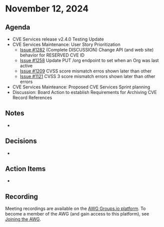 # November 12, 2024

## Agenda

*  CVE Services release v2.4.0 Testing Update
*  CVE Services Maintenance: User Story Prioritization
     * [Issue #1282](https://github.com/CVEProject/cve-services/issues/1282) (Complete DISCUSSION) Change API (and web site) behavior for RESERVED CVE ID
     * [Issue #1258](https://github.com/CVEProject/cve-services/issues/1258) Update PUT /org endpoint to set when an Org was last active 
     * [Issue #1209](https://github.com/CVEProject/cve-services/issues/1209) CVSS score mismatch erros shown later than other 
     * [Issue #1121](https://github.com/CVEProject/cve-services/issues/1121) CVSS 3 score mismatch errors shown later than other errors
* CVE Services Mainteance: Proposed CVE Services Sprint planning
* Discussion: Board Action to establish Requirements for Archiving CVE Record References

## Notes

*

## Decisions

*

## Action Items

*

## Recording

Meeting recordings are available on the [AWG Groups.io platform](https://cve-cwe-programs.groups.io/g/AWG/files/MeetingRecordings).
To become a member of the AWG (and gain access to this platform), see [Joining the AWG](https://github.com/CVEProject/automation-working-group?tab=readme-ov-file#joining-the-awg).
